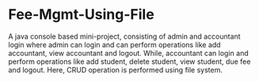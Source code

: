 # Fee-Mgmt-Using-File
A java console based mini-project, consisting of admin and accountant login where admin can login and can perform operations like add accountant, view accountant and logout. While, accountant can login and perform operations like add student, delete student, view student, due fee and logout. Here, CRUD operation is performed using file system.
